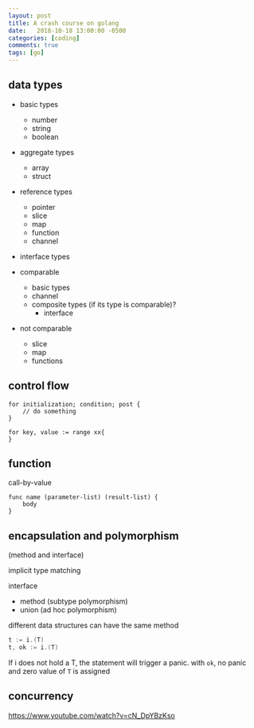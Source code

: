 ```yaml
---
layout: post
title: A crash course on golang
date:   2018-10-18 13:00:00 -0500
categories: [coding]
comments: true
tags: [go]
---
```



## data types

* basic types
    * number
    * string
    * boolean
* aggregate types
    * array
    * struct
* reference types
    * pointer
    * slice
    * map
    * function
    * channel
* interface types

* comparable 
    * basic types
    * channel
    * composite types (if its type is comparable)?
        * interface 
* not comparable 
    * slice
    * map
    * functions


## control flow

```
for initialization; condition; post {
    // do something
}
```

```
for key, value := range xx{
}
```

## function

call-by-value

```
func name (parameter-list) (result-list) {
    body
}
```

## encapsulation and polymorphism 

(method and interface)

implicit type matching 

interface 

* method (subtype polymorphism)
* union (ad hoc polymorphism)


different data structures can have the same method

``` go
t := i.(T)
t, ok := i.(T)
```
If i does not hold a T, the statement will trigger a panic.
with `ok`, no panic and zero value of `T` is assigned

## concurrency

https://www.youtube.com/watch?v=cN_DpYBzKso
